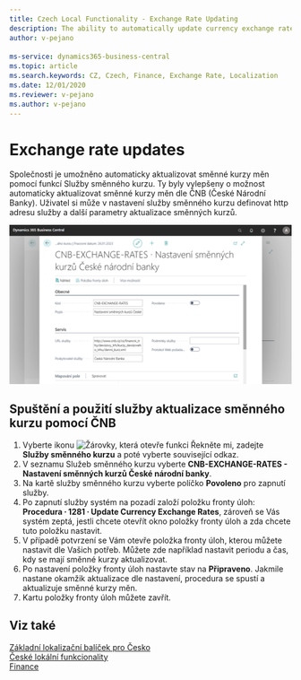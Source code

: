 ```yaml
---
title: Czech Local Functionality - Exchange Rate Updating
description: The ability to automatically update currency exchange rates from the CNB (Czech National Bank) in the Czech version of Business Central.
author: v-pejano

ms-service: dynamics365-business-central
ms.topic: article
ms.search.keywords: CZ, Czech, Finance, Exchange Rate, Localization
ms.date: 12/01/2020
ms.reviewer: v-pejano
ms.author: v-pejano
---
```


# Exchange rate updates

Společnosti je umožněno automaticky aktualizovat směnné kurzy měn pomocí funkcí Služby směnného kurzu.
Ty byly vylepšeny o možnost automaticky aktualizovat směnné kurzy měn dle ČNB (České Národní Banky).
Uživatel si může v nastavení služby směnného kurzu definovat http adresu služby a další parametry aktualizace směnných kurzů.

![Aktualizace směnného kurzu](Media/update-exchange-rates.png)
## Spuštění a použití služby aktualizace směnného kurzu pomocí ČNB
1. Vyberte ikonu ![Žárovky, která otevře funkci Řekněte mi](../../media/ui-search/search_small.png "Řekněte mi, co chcete dělat"), zadejte **Služby směnného kurzu** a poté vyberte související odkaz.
2. V seznamu Služeb směnného kurzu vyberte **CNB-EXCHANGE-RATES - Nastavení směnných kurzů České národní banky**.
3. Na kartě služby směnného kurzu vyberte políčko **Povoleno** pro zapnutí služby.
4. Po zapnutí služby systém na pozadí založí položku fronty úloh: **Procedura ∙ 1281 ∙ Update Currency Exchange Rates**, zároveň se Vás systém zeptá, jestli chcete otevřít okno položky fronty úloh a zda chcete tuto položku nastavit.
5. V případě potvrzení se Vám otevře položka fronty úloh, kterou můžete nastavit dle Vašich potřeb. Můžete zde například nastavit periodu a čas, kdy se mají směnné kurzy aktualizovat.
6. Po nastavení položky fronty úloh nastavte stav na **Připraveno**. Jakmile nastane okamžik aktualizace dle nastavení, procedura se spustí a aktualizuje směnné kurzy měn.
7. Kartu položky fronty úloh můžete zavřít.



## Viz také

[Základní lokalizační balíček pro Česko](ui-extensions-core-localization-pack-cz.md)  
[České lokální funkcionality](czech-local-functionality.md)  
[Finance](finance.md)  

